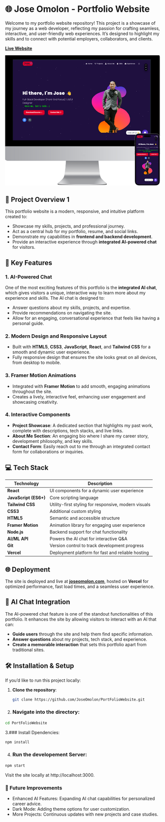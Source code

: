 # 🌐 Jose Omolon - Portfolio Website

Welcome to my portfolio website repository! This project is a showcase of my journey as a web developer, reflecting my passion for crafting seamless, interactive, and user-friendly web experiences. It’s designed to highlight my skills and to connect with potential employers, collaborators, and clients.

**[Live Website](https://www.joseomolon.com/)**

![Portfolio Website Screenshot](PortScreenshot.png) <!-- You can add a link to a screenshot image here -->

## 🎯 Project Overview 1

This portfolio website is a modern, responsive, and intuitive platform created to:
- Showcase my skills, projects, and professional journey.
- Act as a central hub for my portfolio, resume, and social links.
- Demonstrate my capabilities in **frontend and backend development**.
- Provide an interactive experience through **integrated AI-powered chat** for visitors.

## 🚀 Key Features

### 1. AI-Powered Chat
One of the most exciting features of this portfolio is the **integrated AI chat**, which gives visitors a unique, interactive way to learn more about my experience and skills. The AI chat is designed to:
- Answer questions about my skills, projects, and expertise.
- Provide recommendations on navigating the site.
- Allow for an engaging, conversational experience that feels like having a personal guide.

### 2. Modern Design and Responsive Layout
- Built with **HTML5**, **CSS3**, **JavaScript**, **React**, and **Tailwind CSS** for a smooth and dynamic user experience.
- Fully responsive design that ensures the site looks great on all devices, from desktop to mobile.

### 3. Framer Motion Animations
- Integrated with **Framer Motion** to add smooth, engaging animations throughout the site.
- Creates a lively, interactive feel, enhancing user engagement and showcasing creativity.

### 4. Interactive Components
- **Project Showcase**: A dedicated section that highlights my past work, complete with descriptions, tech stacks, and live links.
- **About Me Section**: An engaging bio where I share my career story, development philosophy, and key skills.
- **Contact Form**: Easily reach out to me through an integrated contact form for collaborations or inquiries.

## 💻 Tech Stack

| Technology         | Description                                    |
|--------------------|------------------------------------------------|
| **React**          | UI components for a dynamic user experience    |
| **JavaScript (ES6+)** | Core scripting language                     |
| **Tailwind CSS**   | Utility-first styling for responsive, modern visuals |
| **CSS3**           | Additional custom styling                      |
| **HTML5**          | Semantic and accessible structure              |
| **Framer Motion**  | Animation library for engaging user experience |
| **Node.js**        | Backend support for chat functionality         |
| **AI/ML API**      | Powers the AI chat for interactive Q&A         |
| **Git**            | Version control to track development progress  |
| **Vercel**         | Deployment platform for fast and reliable hosting |

## 🌐 Deployment
The site is deployed and live at **[joseomolon.com](https://www.joseomolon.com)**, hosted on **Vercel** for optimized performance, fast load times, and a seamless user experience.

## 🧠 AI Chat Integration
The AI-powered chat feature is one of the standout functionalities of this portfolio. It enhances the site by allowing visitors to interact with an AI that can:
- **Guide users** through the site and help them find specific information.
- **Answer questions** about my projects, tech stack, and experience.
- **Create a memorable interaction** that sets this portfolio apart from traditional sites.

## 🛠️ Installation & Setup

If you’d like to run this project locally:

1. **Clone the repository**:
   ```bash
   git clone https://github.com/JoseOmolon/PortFolioWebsite.git

2. ### Navigate into the directory:
```bash
cd PortFolioWebsite
```

3.### Install Dpendencies:
```bash
npm install
```

4. ### Run the developement Server:
```bash
npm start
```
Visit the site locally at http://localhost:3000.


### 📌 Future Improvements
- Enhanced AI Features: Expanding AI chat capabilities for personalized career advice.
- Dark Mode: Adding theme options for user customization.
- More Projects: Continuous updates with new projects and case studies.
